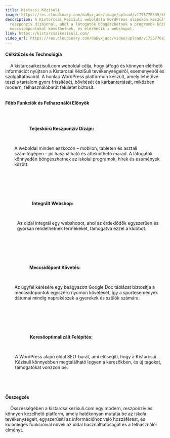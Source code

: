 ```yaml
---
title: Kistacsi Kézisuli
image: https://res.cloudinary.com/da6yxjaqc/image/upload/v1755776335/kks_a4dmav.webp
description: A Kistarcsai KéziSuli weboldala WordPress alapokon készült,
  reszponzív dizájnnal, ahol a látogatók böngészhetnek a programok között,
  meccsidőpontokat követhetnek, és elérhetik a webshopot.
link: https://kistarcsaikezisuli.com/
video_url: https://res.cloudinary.com/da6yxjaqc/video/upload/v1755776811/KKS_r3ovm9.mp4
---
```

<!--StartFragment-->

<h4>Célkitűzés és Technológia</h4>

<p>

    A kistarcsaikezisuli.com weboldal célja, hogy átfogó és könnyen elérhető információt nyújtson a Kistarcsai KéziSuli tevékenységeiről, eseményeiről és szolgáltatásairól. A honlap WordPress platformon készült, amely lehetővé teszi a tartalom gyors frissítését, bővítését és karbantartását, miközben modern, felhasználóbarát felületet biztosít.

</p>



<h4 style="margin-top: 2rem;">Főbb Funkciók és Felhasználói Előnyök</h4>

<ul style="list-style: none; padding-left: 0;">

    <li style="display: flex; align-items: flex-start; margin-bottom: 1rem;">

        <i class="fa-solid fa-mobile-screen-button" style="font-size: 1.5rem; color: var(--primary-green); margin-right: 15px; margin-top: 5px;"></i>

        <div>

            <strong>Teljeskörű Reszponzív Dizájn:</strong>

            <p style="margin-top: 5px;">A weboldal minden eszközön – mobilon, tableten és asztali számítógépen – jól használható és áttekinthető marad. A látogatók könnyedén böngészhetnek az iskolai programok, hírek és események között.</p>

        </div>

    </li>

    <li style="display: flex; align-items: flex-start; margin-bottom: 1rem;">

        <i class="fa-solid fa-cart-shopping" style="font-size: 1.5rem; color: var(--primary-green); margin-right: 15px; margin-top: 5px;"></i>

        <div>

            <strong>Integrált Webshop:</strong>

            <p style="margin-top: 5px;">Az oldal integrál egy webshopot, ahol az érdeklődők egyszerűen és gyorsan rendelhetnek termékeket, támogatva ezzel a klubbot.</p>

        </div>

    </li>

    <li style="display: flex; align-items: flex-start; margin-bottom: 1rem;">

        <i class="fa-solid fa-calendar-days" style="font-size: 1.5rem; color: var(--primary-green); margin-right: 15px; margin-top: 5px;"></i>

        <div>

            <strong>Meccsidőpont Követés:</strong>

            <p style="margin-top: 5px;">Az ügyfél kérésére egy beágyazott Google Doc táblázat biztosítja a meccsidőpontok egyszerű nyomon követését, így a sportesemények dátumai mindig naprakészek a gyerekek és szülők számára.</p>

        </div>

    </li>

     <li style="display: flex; align-items: flex-start; margin-bottom: 1rem;">

        <i class="fa-solid fa-magnifying-glass-chart" style="font-size: 1.5rem; color: var(--primary-green); margin-right: 15px; margin-top: 5px;"></i>

        <div>

            <strong>Keresőoptimalizált Felépítés:</strong>

            <p style="margin-top: 5px;">A WordPress alapú oldal SEO-barát, ami elősegíti, hogy a Kistarcsai Kézisuli könnyebben megtalálható legyen a keresőkben, és új tagokat, támogatókat vonzzon be.</p>

        </div>

    </li>

</ul>



<h4 style="margin-top: 2rem;">Összegzés</h4>

<p>

    Összességében a kistarcsaikezisuli.com egy modern, reszponzív és könnyen kezelhető platform, amely hatékonyan mutatja be az iskola tevékenységeit, egyszerűsíti az információhoz való hozzáférést, és különleges funkcióival növeli az oldal használhatóságát és a felhasználói élményt.

</p>

<!--EndFragment-->